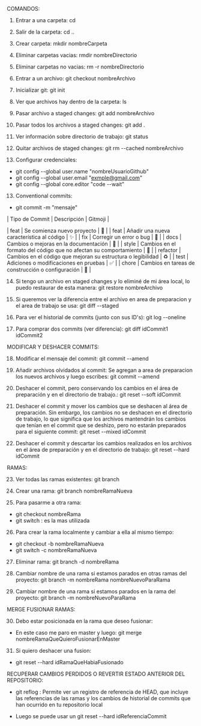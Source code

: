 COMANDOS:

1. Entrar a una carpeta: cd
2. Salir de la carpeta: cd ..
3. Crear carpeta: mkdir nombreCarpeta
4. Eliminar carpetas vacias: rmdir nombreDirectorio
5. Eliminar carpetas no vacias: rm -r nombreDirectorio
5. Entrar a un archivo: git checkout nombreArchivo

6. Inicializar git: git init
7. Ver que archivos hay dentro de la carpeta: ls
8. Pasar archivo a staged changes: git add nombreArchivo
9. Pasar todos los archivos a staged changes: git add .
10. Ver información sobre directorio de trabajo: git status

11. Quitar archivos de staged changes: git rm --cached nombreArchivo

12. Configurar credenciales:
* git config --global user.name "nombreUsuarioGithub"
* git config --global user.email "exmple@gmail.com"
* git config --global core.editor "code --wait"


13. Conventional commits:
* git commit -m "mensaje"


| Tipo de Commit | Descripción | Gitmoji |

| feat | Se comienza nuevo proyecto | :tada: |
| feat | Añadir una nueva característica al código | :sparkles: |
| fix | Corregir un error o bug | :bug: |
| docs | Cambios o mejoras en la documentación | :memo: |
| style | Cambios en el formato del código que no afectan su comportamiento | :art: |
| refactor | Cambios en el código que mejoran su estructura o legibilidad | :recycle: |
| test | Adiciones o modificaciones en pruebas | :white_check_mark: |
| chore | Cambios en tareas de construcción o configuración | :wrench: |


14. Si tengo un archivo en staged changes y lo eliminé de mi área local, lo puedo restaurar de esta manera: git restore nombreArchivo

15. Si queremos ver la diferencia entre el archivo en area de preparacion y el area de trabajo se usa: git diff --staged

16. Para ver el historial de commits (junto con sus ID's): git log --oneline


17. Para comprar dos commits (ver diferencia): git diff idCommit1 idCommit2




MODIFICAR Y DESHACER COMMITS:

18. Modificar el mensaje del commit: git commit --amend

19. Añadir archivos olvidados al commit: Se agregan a area de preparacion los nuevos archivos y luego escribes: git commit --amend

20. Deshacer el commit, pero conservando los cambios en el área de preparación y en el directorio de trabajo.: git reset --soft idCommit

21. Deshacer el commit y mover los cambios que se deshacen al área de preparación. Sin embargo, los cambios no se deshacen en el directorio de trabajo, lo que significa que los archivos mantendrán los cambios que tenían en el commit que se deshizo, pero no estarán preparados para el siguiente commit: git reset --mixed idCommit

22. Deshacer el commit y descartar los cambios realizados en los archivos en el área de preparación y en el directorio de trabajo: git reset --hard idCommit





RAMAS: 

23. Ver todas las ramas existentes: git branch

24. Crear una rama: git branch nombreRamaNueva

25. Para pasarme a otra rama: 
* git checkout nombreRama
* git switch : es la mas utilizada

26. Para crear la rama localmente y cambiar a ella al mismo tiempo: 
* git checkout -b nombreRamaNueva
* git switch -c nombreRamaNueva       

27. Eliminar rama: git branch -d nombreRama

28. Cambiar nombre de una rama si estamos parados en otras ramas del proyecto: git branch -m nombreRama nombreNuevoParaRama

29. Cambiar nombre de una rama si estamos parados en la rama del proyecto: git branch -m nombreNuevoParaRama



MERGE FUSIONAR RAMAS:

30. Debo estar posicionada en la rama que deseo fusionar: 
* En este caso me paro en master y luego: git merge nombreRamaQueQuieroFusionarEnMaster

31. Si quiero deshacer una fusion:
* git reset --hard idRamaQueHabiaFusionado






RECUPERAR CAMBIOS PERDIDOS O REVERTIR ESTADO ANTERIOR DEL REPOSITORIO:

* git reflog : Permite ver un registro de referencia de HEAD, que incluye las referencias de las ramas y los cambios de historial de commits que han ocurrido en tu repositorio local

* Luego se puede usar un git reset --hard idReferenciaCommit

